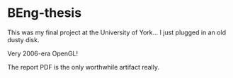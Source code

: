 # BEng-thesis
This was my final project at the University of York...  I just plugged in an old dusty disk.

Very 2006-era OpenGL!

The report PDF is the only worthwhile artifact really.
